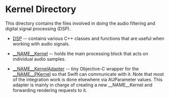 # Kernel Directory

This directory contains the files involved in doing the audio filtering and digital signal processing (DSP).

- [DSP](DSP) -- contains various C++ classes and functions that are useful when working with audio signals.

- [__NAME__Kernel](__NAME__Kernel.h) -- holds the main processing block that acts on individual audio samples.

- [__NAME__KernelAdapter](__NAME__KernelAdapter.h) -- tiny Objective-C wrapper for the
  [__NAME__PKernel](__NAME__Kernel.h) so that Swift can communicate with it. Note that most of the integration
  work is done elsewhere via AUParameter values. This adapter is mainly in charge of creating a new
  __NAME__Kernel and forwarding rendering requests to it.
